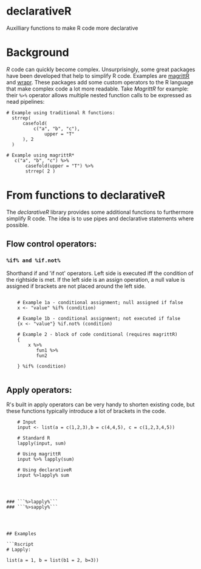 # declarativeR
Auxilliary functions to make R code more declarative 

# Background
*R* code can quickly become complex. Unsurprisingly, some great packages have been developed that help to simplify R code. Examples are [magrittR](https://cran.r-project.org/web/packages/magrittr/vignettes/magrittr.html) and  [wrapr](https://github.com/WinVector/wrapr). These packages add some custom operators to the R language that make complex code a lot more readable. Take *MagrittR* for example: their `%>%` operator allows multiple nested function calls to be expressed as nead pipelines: 
 
```Rscript
# Example using traditional R functions:  
  strrep(                       
      casefold(                 
          c("a", "b", "c"),     
              upper = "T"       
      ), 2                      
  )                             
```
                               
```Rscript 
# Example using magrittR*
   c("a", "b", "c") %>%
       casefold(upper = "T") %>%
       strrep( 2 )                             
```
  
# From functions to declarativeR
  
The *declarativeR* library provides some additional functions to furthermore simplify R code. The idea is to use pipes and declarative statements where possible. 

## Flow control operators: 
### ```%if% and %if.not% ```
Shorthand if and 'if not' operators. Left side is executed iff the condition of the rightside is met. If the left side is an assign operation, a null value is assigned if brackets are not placed around the left side. 


``` rscript
    
    # Example 1a - conditional assignment; null assigned if false 
    x <- "value" %if% (condition)

    # Example 1b - conditional assignment; not executed if false
    {x <- "value"} %if.not% (condition)
    
    # Example 2 - block of code conditional (requires magrittR)
    {
        x %>% 
           fun1 %>% 
           fun2 
          
    } %if% (condition)
 
```

## Apply operators: 

R's built in apply operators can be very handy to shorten existing code, but these functions typically introduce a lot of brackets in the code.

```
    # Input
    input <- list(a = c(1,2,3),b = c(4,4,5), c = c(1,2,3,4,5))

    # Standard R
    lapply(input, sum)

    # Using magrittR
    input %>% lapply(sum)

    # Using declarativeR
    input %>lapply% sum




### ```%>lapply%```
### ```%>sapply%```




## Examples
 
```Rscript
# Lapply:

list(a = 1, b = list(b1 = 2, b=3))


```
 


